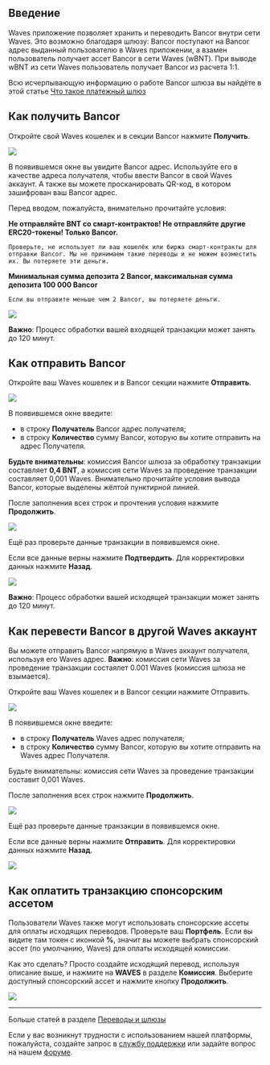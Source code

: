 ## Введение

Waves приложение позволяет хранить и переводить Bancor внутри сети Waves. Это возможно благодаря шлюзу:
Bancor поступают на Bancor адрес выданный пользователю в Waves приложении, а взамен пользователь получает ассет Bancor в сети Waves (wBNT).
При выводе wBNT из сети Waves пользователь получает Bancor из расчета 1:1.

Всю исчерпывающую информацию о работе Bancor шлюза вы найдёте в этой статье [Что такое платежный шлюз](/waves-client/frequently-asked-questions-faq/transfers-and-gateways/payment-gateway.md)

## Как получить Bancor

Откройте свой Waves кошелек и в секции Bancor нажмите **Получить**.

![](/_assets/Bancor_transfers_01.png)

В появившемся окне вы увидите Bancor адрес.
Используйте его в качестве адреса получателя, чтобы ввести Bancor в свой Waves аккаунт.
А также вы можете просканировать QR-код, в котором зашифрован ваш Bancor адрес.

Перед вводом, пожалуйста, внимательно прочитайте условия:

**Не отправляйте BNT со смарт-контрактов! Не отправляйте другие ERC20-токены! Только Bancor.**
```
Проверьте, не использует ли ваш кошелёк или биржа смарт-контракты для отправки Bancor. Мы не принимаем такие переводы и не можем возместить их. Вы потеряете эти деньги.
```
**Минимальная сумма депозита 2 Bancor, максимальная сумма депозита 100 000 Bancor**
```
Если вы отправите меньше чем 2 Bancor, вы потеряете деньги.
```

![](/_assets/Bancor_transfers_02.png)

**Важно**: Процесс обработки вашей входящей транзакции может занять до 120 минут.

## Как отправить Bancor

Откройте ваш Waves кошелек и в Bancor секции нажмите **Отправить**.

![](/_assets/Bancor_transfers_01.png)

В появившемся окне введите:

* в строку **Получатель** Bancor адрес получателя;
* в строку **Количество** сумму Bancor, которую вы хотите отправить на адрес Получателя.

**Будьте внимательны**: комиссия Bancor шлюза за обработку транзакции составляет **0,4 BNT**, а комиссия сети Waves за проведение транзакции составляет 0,001 Waves.
Внимательно прочитайте условия вывода Bancor, которые выделены жёлтой пунктирной линией.

После заполнения всех строк и прочтения условия нажмите **Продолжить**.

![](/_assets/Bancor_transfers_04.png)

Ещё раз проверьте данные транзакции в появившемся окне.

Если все данные верны нажмите **Подтвердить**. Для корректировки данных нажмите **Назад**.

![](/_assets/Bancor_transfers_05.png)

**Важно**: Процесс обработки вашей исходящей транзакции может занять до 120 минут.

## Как перевести Bancor в другой Waves аккаунт

Вы можете отправить Bancor напрямую в Waves аккаунт получателя, используя его Waves адрес.
**Важно**: комиссия сети Waves за проведение транзакции состаялет 0.001 Waves \(комиссия шлюза не взымается\).

Откройте ваш Waves кошелек и в Bancor секции нажмите Отправить.

![](/_assets/Bancor_transfers_01.png)

В появившемся окне введите:

* в строку **Получатель** Waves адрес получателя;
* в строку **Количество** сумму Bancor, которую вы хотите отправить на Waves адрес Получателя.

Будьте внимательны: комиссия сети Waves за проведение транзакции составит 0,001 Waves.

После заполнения всех строк нажмите **Продолжить**.

![](/_assets/Bancor_transfers_07.png)

Ещё раз проверьте данные транзакции в появившемся окне.

Если все данные верны нажмите **Отправить**. Для корректировки данных нажмите **Назад**.

![](/_assets/Bancor_transfers_08.png)

## Как оплатить транзакцию спонсорским ассетом

Пользователи Waves также могут использовать спонсорские ассеты для оплаты исходящих переводов. Проверьте ваш **Портфель**. Если вы видите там токен с иконкой **%**, значит вы можете выбрать спонсорский ассет (по умолчанию, Waves) для оплаты исходящей комиссии.

Как это сделать? Просто создайте исходящий перевод, используя описание выше, и нажмите на **WAVES** в разделе **Комиссия**.
Выберите доступный спонсорский ассет и нажмите кнопку **Продолжить**.

![](/_assets/transaction_fee.png)

___

Больше статей в разделе [Переводы и шлюзы](/waves-client/wallet-management.md)

Если у вас возникнут трудности с использованием нашей платформы, пожалуйста, создайте запрос в [службу поддержки](https://support.wavesplatform.com/) или задайте вопрос на нашем [форуме](https://forum.wavesplatform.com/).
